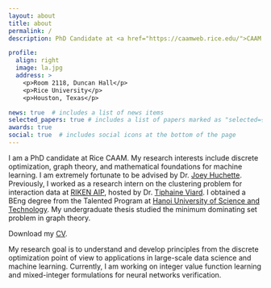 ```yaml
---
layout: about
title: about
permalink: /
description: PhD Candidate at <a href="https://caamweb.rice.edu/">CAAM - Rice University</a>

profile:
  align: right
  image: la.jpg
  address: >
    <p>Room 2118, Duncan Hall</p>
    <p>Rice University</p>
    <p>Houston, Texas</p>

news: true  # includes a list of news items
selected_papers: true # includes a list of papers marked as "selected={true}"
awards: true
social: true  # includes social icons at the bottom of the page
---
```


I am a PhD candidate at Rice CAAM.
My research interests include discrete optimization, graph theory, and mathematical foundations for machine learning.
I am extremely fortunate to be advised by Dr. [Joey Huchette](http://www.joehuchette.com/).
Previously, I worked as a research intern on the clustering problem for interaction data at [RIKEN AIP](https://aip.riken.jp/), hosted by Dr. [Tiphaine Viard](https://tiphaineviard.com/).
I obtained a BEng degree from the Talented Program at [Hanoi University of Science and Technology](https://en.hust.edu.vn/elitech).
My undergraduate thesis studied the minimum dominating set problem in graph theory.

Download my [CV](/assets/pdf/cv.pdf).

My research goal is to understand and develop principles from the discrete optimization point of view to applications in large-scale data science and machine learning.
Currently, I am working on integer value function learning and mixed-integer formulations for neural networks verification.
